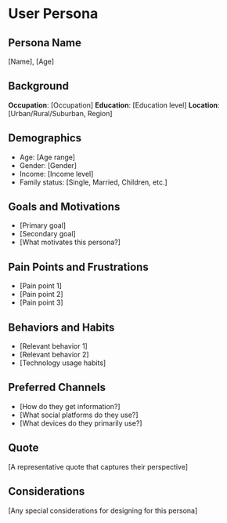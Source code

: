 # User Persona

## Persona Name

[Name], [Age]

## Background

**Occupation**: [Occupation]
**Education**: [Education level]
**Location**: [Urban/Rural/Suburban, Region]

## Demographics

- Age: [Age range]
- Gender: [Gender]
- Income: [Income level]
- Family status: [Single, Married, Children, etc.]

## Goals and Motivations

- [Primary goal]
- [Secondary goal]
- [What motivates this persona?]

## Pain Points and Frustrations

- [Pain point 1]
- [Pain point 2]
- [Pain point 3]

## Behaviors and Habits

- [Relevant behavior 1]
- [Relevant behavior 2]
- [Technology usage habits]

## Preferred Channels

- [How do they get information?]
- [What social platforms do they use?]
- [What devices do they primarily use?]

## Quote

[A representative quote that captures their perspective]

## Considerations

[Any special considerations for designing for this persona]